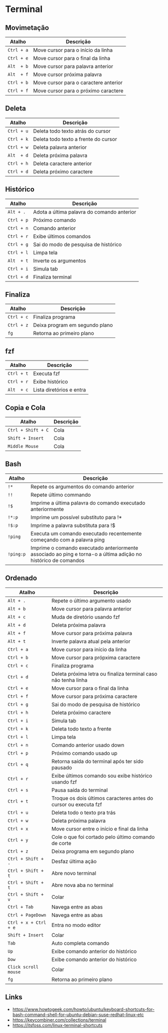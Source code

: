 # Terminal

## Movimetação
| Atalho             | Descrição                                  |
| ---                | ---                                        |
| `Ctrl + a`         | Move cursor para o início da linha         |
| `Ctrl + e`         | Move cursor para o final da linha          |
| `Alt  + b`         | Move cursor para palavra anterior          |
| `Alt  + f`         | Move cursor próxima palavra                |
| `Ctrl + b`         | Move cursor para o caractere anterior      |
| `Ctrl + f`         | Move cursor para o próximo caractere       |

## Deleta
| Atalho             | Descrição                                  |
| ---                | ---                                        |
| `Ctrl + u`         | Deleta todo texto atrás do cursor          |
| `Ctrl + k`         | Deleta todo texto a frente do cursor       |
| `Ctrl + w`         | Deleta palavra anterior                    |
| `Alt  + d`         | Deleta próxima palavra                     |
| `Ctrl + h`         | Deleta caractere anterior                  |
| `Ctrl + d`         | Deleta próximo caractere                   |

## Histórico
| Atalho             | Descrição                                  |
| ---                | ---                                        |
| `Alt + .`          | Adota a última palavra do comando anterior |
| `Ctrl + p`         | Próximo comando                            |
| `Ctrl + n`         | Comando anterior                           |
| `Ctrl + r`         | Exibe últimos comandos                     |
| `Ctrl + g`         | Sai do modo de pesquisa de histórico       |
| `Ctrl + l`         | Limpa tela                                 |
| `Alt  + t`         | Inverte os argumentos                      |
| `Ctrl + i`         | Simula tab                                 |
| `Ctrl + d`         | Finaliza terminal                          |

## Finaliza
| Atalho             | Descrição                                  |
| ---                | ---                                        |
| `Ctrl + c`         | Finaliza programa                          |
| `Ctrl + z`         | Deixa program em segundo plano             |
| `fg`               | Retorna ao primeiro plano                  |

## fzf
| Atalho             | Descrição                                  |
| ---                | ---                                        |
| `Ctrl + t`         | Executa fzf                                |
| `Ctrl + r`         | Exibe histórico                            |
| `Alt  + c`         | Lista diretórios e entra                   |

## Copia e Cola
| Atalho             | Descrição                                  |
| ---                | ---                                        |
| `Ctrl + Shift + C` | Cola                                       |
| `Shift + Insert  ` | Cola                                       |
| `Middle Mouse    ` | Cola                                       |

## Bash
| Atalho    | Descrição                                                                                                      |
| ---       | ---                                                                                                            |
| `!*`      | Repete os argumentos do comando anterior                                                                       |
| `!!`      | Repete último commando                                                                                         |
| `!$`      | Imprime a última palavra do comando executado anteriormente                                                    |
| `!*:p`    | Imprime um possível substituto para !*                                                                         |
| `!$:p`    | Imprime a palavra substituta para !$                                                                           |
| `!ping`   | Executa um comando executado recentemente começando com a palavra ping                                         |
| `!ping:p` | Imprime o comando executado anteriormente associado ao ping e torna-o a última adição no histórico de comandos |

## Ordenado
| Atalho | Descrição
| ---                   | ---   |
| `Alt + .`             | Repete o último argumento usado                                      |
| `Alt + b`             | Move cursor para palavra anterior                                    |
| `Alt + c`             | Muda de diretório usando fzf                                         |
| `Alt + d`             | Deleta próxima palavra                                               |
| `Alt + f`             | Move cursor para próxima palavra                                     |
| `Alt + t`             | Inverte palavra atual pela anterior                                  |
| `Ctrl + a`            | Move cursor para início da linha                                     |
| `Ctrl + b`            | Move cursor para própxima caractere                                  |
| `Ctrl + c`            | Finaliza programa                                                    |
| `Ctrl + d`            | Deleta próxima letra ou finaliza terminal caso não tenha linha       |
| `Ctrl + e`            | Move cursor para o final da linha                                    |
| `Ctrl + f`            | Move cursor para próxima caractere                                   |
| `Ctrl + g`            | Sai do modo de pesquisa de histórico                                 |
| `Ctrl + h`            | Deleta próximo caractere                                             |
| `Ctrl + i`            | Simula tab                                                           |
| `Ctrl + k`            | Deleta todo texto a frente                                           |
| `Ctrl + l`            | Limpa tela                                                           |
| `Ctrl + n`            | Comando anterior usado down                                          |
| `Ctrl + p`            | Próximo comando usado up                                             |
| `Ctrl + q`            | Retorna saída do terminal após ter sido pausado                      |
| `Ctrl + r`            | Exibe últimos comando sou exibe histórico usando fzf                 |
| `Ctrl + s`            | Pausa saída do terminal                                              |
| `Ctrl + t`            | Troque os dois últimos caracteres antes do cursor ou executa fzf     |
| `Ctrl + u`            | Deleta todo o texto pra trás                                         |
| `Ctrl + w`            | Deleta próxima palavra                                               |
| `Ctrl + x`            | Move cursor entre o início e final da linha                          |
| `Ctrl + y`            | Cole o que foi cortado pelo último comando de corte                  |
| `Ctrl + z`            | Deixa programa em segundo plano                                      |
| `Ctrl + Shift + -`    | Desfaz última ação                                                   |
| `Ctrl + Shift + t`    | Abre novo terminal                                                   |
| `Ctrl + Shift + t`    | Abre nova aba no terminal                                            |
| `Ctrl + Shift + v`    | Colar                                                                |
| `Ctrl + Tab`          | Navega entre as abas                                                 |
| `Ctrl + PageDown`     | Navega entre as abas                                                 |
| `Ctrl + x + Ctrl + e` | Entra no modo editor                                                 |
| `Shift + Insert  `    | Colar                                                                |
| `Tab`                 | Auto completa comando                                                |
| `Up`                  | Exibe comando anterior do histórico                                  |
| `Dow`                 | Exibe comando anterior do histórico                                  |
| `Click scroll mouse`  | Colar                                                                |
| `fg`                  | Retorna ao primeiro plano                                            |

## Links
- https://www.howtogeek.com/howto/ubuntu/keyboard-shortcuts-for-bash-command-shell-for-ubuntu-debian-suse-redhat-linux-etc
- https://keycombiner.com/collections/terminal
- https://itsfoss.com/linux-terminal-shortcuts
